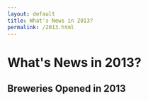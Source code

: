 ```yaml
---
layout: default
title: What's News in 2013?
permalink: /2013.html
---
```



# What's News in 2013?


## Breweries Opened in 2013





